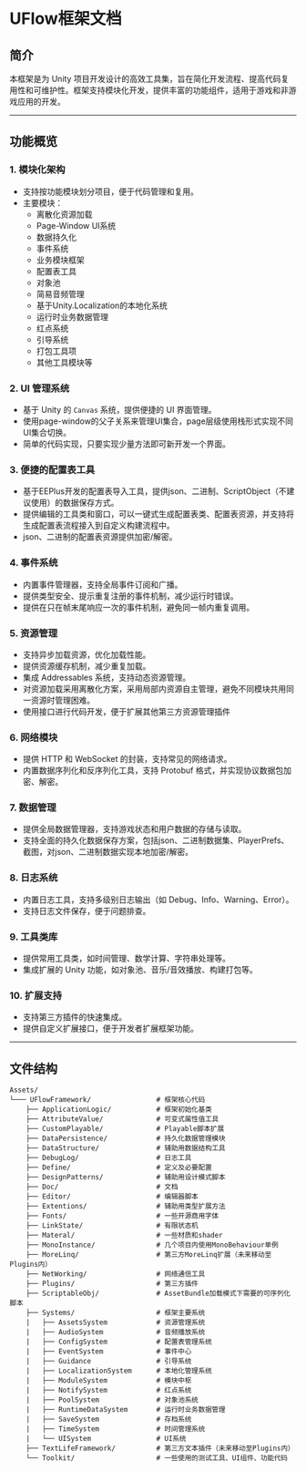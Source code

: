 # UFlow框架文档

## 简介

本框架是为 Unity 项目开发设计的高效工具集，旨在简化开发流程、提高代码复用性和可维护性。框架支持模块化开发，提供丰富的功能组件，适用于游戏和非游戏应用的开发。

---

## 功能概览

### 1. **模块化架构**
- 支持按功能模块划分项目，便于代码管理和复用。
- 主要模块：
    - 离散化资源加载
    - Page-Window UI系统
    - 数据持久化
    - 事件系统
    - 业务模块框架
    - 配置表工具
    - 对象池
    - 简易音频管理
    - 基于Unity.Localization的本地化系统
    - 运行时业务数据管理
    - 红点系统
    - 引导系统
    - 打包工具项
    - 其他工具模块等

### 2. **UI 管理系统**
- 基于 Unity 的 `Canvas` 系统，提供便捷的 UI 界面管理。
- 使用page-window的父子关系来管理UI集合，page层级使用栈形式实现不同UI集合切换。
- 简单的代码实现，只要实现少量方法即可新开发一个界面。

### 3. **便捷的配置表工具**
- 基于EEPlus开发的配置表导入工具，提供json、二进制、ScriptObject（不建议使用）的数据保存方式。
- 提供编辑的工具类和窗口，可以一键式生成配置表类、配置表资源，并支持将生成配置表流程接入到自定义构建流程中。
- json、二进制的配置表资源提供加密/解密。

### 4. **事件系统**
- 内置事件管理器，支持全局事件订阅和广播。
- 提供类型安全、提示重复注册的事件机制，减少运行时错误。
- 提供在只在帧末尾响应一次的事件机制，避免同一帧内重复调用。

### 5. **资源管理**
- 支持异步加载资源，优化加载性能。
- 提供资源缓存机制，减少重复加载。
- 集成 Addressables 系统，支持动态资源管理。
- 对资源加载采用离散化方案，采用局部内资源自主管理，避免不同模块共用同一资源时管理困难。
- 使用接口进行代码开发，便于扩展其他第三方资源管理插件

### 6. **网络模块**
- 提供 HTTP 和 WebSocket 的封装，支持常见的网络请求。
- 内置数据序列化和反序列化工具，支持 Protobuf 格式，并实现协议数据包加密、解密。

### 7. **数据管理**
- 提供全局数据管理器，支持游戏状态和用户数据的存储与读取。
- 支持全面的持久化数据保存方案，包括json、二进制数据集、PlayerPrefs、截图，对json、二进制数据实现本地加密/解密。

### 8. **日志系统**
- 内置日志工具，支持多级别日志输出（如 Debug、Info、Warning、Error）。
- 支持日志文件保存，便于问题排查。

### 9. **工具类库**
- 提供常用工具类，如时间管理、数学计算、字符串处理等。
- 集成扩展的 Unity 功能，如对象池、音乐/音效播放、构建打包等。

### 10. **扩展支持**
- 支持第三方插件的快速集成。
- 提供自定义扩展接口，便于开发者扩展框架功能。

---

## 文件结构

```plaintext
Assets/
└─── UFlowFramework/                # 框架核心代码
    ├── ApplicationLogic/           # 框架初始化基类
    ├── AttributeValue/             # 可变式属性值工具
    ├── CustomPlayable/             # Playable脚本扩展
    ├── DataPersistence/            # 持久化数据管理模块
    ├── DataStructure/              # 辅助用数据结构工具
    ├── DebugLog/                   # 日志工具
    ├── Define/                     # 定义及必要配置
    ├── DesignPatterns/             # 辅助用设计模式脚本
    ├── Doc/                        # 文档
    ├── Editor/                     # 编辑器脚本
    ├── Extentions/                 # 辅助用类型扩展方法
    ├── Fonts/                      # 一些开源商用字体
    ├── LinkState/                  # 有限状态机
    ├── Materal/                    # 一些材质和shader
    ├── MonoInstance/               # 几个项目内使用MonoBehaviour单例
    ├── MoreLinq/                   # 第三方MoreLinq扩展（未来移动至Plugins内）
    ├── NetWorking/                 # 网络通信工具
    ├── Plugins/                    # 第三方插件
    ├── ScriptableObj/              # AssetBundle加载模式下需要的可序列化脚本
    ├── Systems/                    # 框架主要系统
    |   ├── AssetsSystem            # 资源管理系统
    |   ├── AudioSystem             # 音频播放系统
    |   ├── ConfigSystem            # 配置表管理系统
    |   ├── EventSystem             # 事件中心
    |   ├── Guidance                # 引导系统
    |   ├── LocalizationSystem      # 本地化管理系统
    |   ├── ModuleSystem            # 模块中枢
    |   ├── NotifySystem            # 红点系统
    |   ├── PoolSystem              # 对象池系统
    |   ├── RuntimeDataSystem       # 运行时业务数据管理
    |   ├── SaveSystem              # 存档系统
    |   ├── TimeSystem              # 时间管理系统
    |   └── UISystem                # UI系统
    ├── TextLifeFramework/          # 第三方文本插件（未来移动至Plugins内）
    └── Toolkit/                    # 一些使用的测试工具、UI组件、功能代码